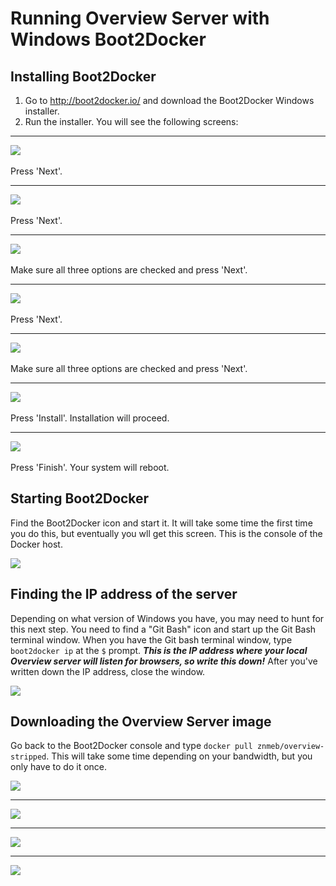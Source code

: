 # Running Overview Server with Windows Boot2Docker

## Installing Boot2Docker

1. Go to <http://boot2docker.io/> and download the Boot2Docker Windows installer.
2. Run the installer. You will see the following screens:

- - -

![](https://raw.githubusercontent.com/znmeb/overview-server/master/znmeb-release/WindowsScreenshots/2014-11-05%2015_56_25-Setup%20-%20Boot2Docker%20for%20Windows.png)<br><br>
Press 'Next'.

- - -

![](https://raw.githubusercontent.com/znmeb/overview-server/master/znmeb-release/WindowsScreenshots/2014-11-05%2015_56_45-Setup%20-%20Boot2Docker%20for%20Windows.png)<br><br>
Press 'Next'.

- - -

![](https://raw.githubusercontent.com/znmeb/overview-server/master/znmeb-release/WindowsScreenshots/2014-11-05%2015_57_10-Setup%20-%20Boot2Docker%20for%20Windows.png)<br><br>
Make sure all three options are checked and press 'Next'.

- - -

![](https://raw.githubusercontent.com/znmeb/overview-server/master/znmeb-release/WindowsScreenshots/2014-11-05%2015_57_31-Setup%20-%20Boot2Docker%20for%20Windows.png)<br><br>
Press 'Next'.

- - -

![](https://raw.githubusercontent.com/znmeb/overview-server/master/znmeb-release/WindowsScreenshots/2014-11-05%2015_57_57-Setup%20-%20Boot2Docker%20for%20Windows.png)<br><br>
Make sure all three options are checked and press 'Next'.

- - -

![](https://raw.githubusercontent.com/znmeb/overview-server/master/znmeb-release/WindowsScreenshots/2014-11-05%2015_58_17-Setup%20-%20Boot2Docker%20for%20Windows.png)<br><br>
Press 'Install'. Installation will proceed.

- - -

![](https://raw.githubusercontent.com/znmeb/overview-server/master/znmeb-release/WindowsScreenshots/2014-11-05%2015_59_51-Setup%20-%20Boot2Docker%20for%20Windows.png)<br><br>
Press 'Finish'. Your system will reboot.

## Starting Boot2Docker

Find the Boot2Docker icon and start it. It will take some time the first time you do this, but eventually you wll get this screen. This is the console of the Docker host.

![](https://raw.githubusercontent.com/znmeb/overview-server/master/znmeb-release/WindowsScreenshots/2014-11-05%2016_07_16-Boot2Docker%20Start.png)

## Finding the IP address of the server

Depending on what version of Windows you have, you may need to hunt for this next step. You need to find a "Git Bash" icon and start up the Git Bash terminal window. When you have the Git bash terminal window, type `boot2docker ip` at the `$` prompt. ***This is the IP address where your local Overview server will listen for browsers, so write this down!*** After you've written down the IP address, close the window.

![](https://raw.githubusercontent.com/znmeb/overview-server/master/znmeb-release/WindowsScreenshots/2014-11-05%2016_18_42-MINGW32__c_Users_Ed.png)

## Downloading the Overview Server image

Go back to the Boot2Docker console and type `docker pull znmeb/overview-stripped`. This will take some time depending on your bandwidth, but you only have to do it once.

![](https://raw.githubusercontent.com/znmeb/overview-server/master/znmeb-release/WindowsScreenshots/2014-11-05%2016_08_13-Boot2Docker%20Start.png)

- - -

![](https://raw.githubusercontent.com/znmeb/overview-server/master/znmeb-release/WindowsScreenshots/2014-11-05%2016_16_35-Boot2Docker%20Start.png)

- - -

![](https://raw.githubusercontent.com/znmeb/overview-server/master/znmeb-release/WindowsScreenshots/2014-11-05%2016_25_30-Boot2Docker%20Start.png)

- - -

![](https://raw.githubusercontent.com/znmeb/overview-server/master/znmeb-release/WindowsScreenshots/2014-11-05%2016_27_01-Boot2Docker%20Start.png)
